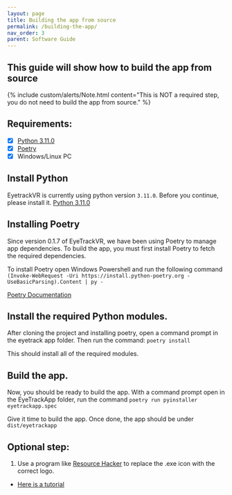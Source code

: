 ```yaml
---
layout: page
title: Building the app from source
permalink: /building-the-app/
nav_order: 3
parent: Software Guide
---
```


## This guide will show how to build the app from source

{% include custom/alerts/Note.html content="This is NOT a required step, you do not need to build the app from source." %}

## Requirements:

- [x] [Python 3.11.0](https://www.python.org/downloads/release/python-3110/)
- [x] [Poetry](https://python-poetry.org/)
- [x] Windows/Linux PC

## Install Python
EyetrackVR is currently using python version `3.11.0`. Before you continue, please install it. [Python 3.11.0](https://www.python.org/downloads/release/python-3110/)

## Installing Poetry

Since version 0.1.7 of EyeTrackVR, we have been using Poetry to manage app dependencies. To build the app, you must first install Poetry to fetch the required dependencies.

To install Poetry open Windows Powershell and run the following command `(Invoke-WebRequest -Uri https://install.python-poetry.org -UseBasicParsing).Content | py -`

[Poetry Documentation](https://python-poetry.org/docs/)


## Install the required Python modules.

After cloning the project and installing poetry, open a command prompt in the eyetrack app folder. Then run the command: `poetry install`

This should install all of the required modules.

## Build the app.

Now, you should be ready to build the app.
With a command prompt open in the EyeTrackApp folder, run the command `poetry run pyinstaller eyetrackapp.spec`

Give it time to build the app. Once done, the app should be under `dist/eyetrackapp`

## Optional step:

1. Use a program like [Resource Hacker](http://www.angusj.com/resourcehacker/) to replace the .exe icon with the correct logo.
- [Here is a tutorial](https://www.howtogeek.com/75983/stupid-geek-tricks-how-to-modify-the-icon-of-an-.exe-file/)

